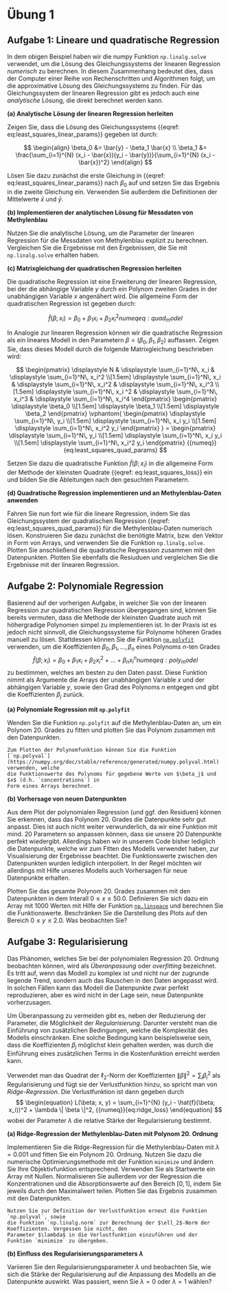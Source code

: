 # Übung 1


## Aufgabe 1: Lineare und quadratische Regression

<!--- ANCHOR: aufgabe_1 --->

In dem obigen Beispiel haben wir die numpy Funktion `np.linalg.solve` verwendet, um die Lösung des 
Gleichungssystems der linearen Regression *numerisch* zu berechnen. In diesem Zusammenhang bedeutet 
dies, dass der Computer einer Reihe von Rechenschritten und Algorithmen folgt, um die approximative 
Lösung des Gleichungssystems zu finden. Für das Gleichungssystem der linearen Regression gibt es jedoch 
auch eine *analytische* Lösung, die direkt berechnet werden kann.

**(a) Analytische Lösung der linearen Regression herleiten**

Zeigen Sie, dass die Lösung des Gleichungssystems {{eqref: eq:least_squares_linear_params}} 
gegeben ist durch:

$$
    \begin{align}
        \beta_0 &= \bar{y} - \beta_1 \bar{x} \\
        \beta_1 &= \frac{\sum_{i=1}^{N} (x_i - \bar{x})(y_i - \bar{y})}{\sum_{i=1}^{N} (x_i - \bar{x})^2}
    \end{align}
$$

Lösen Sie dazu zunächst die erste Gleichung in {{eqref: eq:least_squares_linear_params}} nach $\beta_0$ 
auf und setzen Sie das Ergebnis in die zweite Gleichung ein. Verwenden Sie außerdem die Definitionen der 
Mittelwerte $\bar{x}$ und $\bar{y}$.

**(b) Implementieren der analytischen Lösung für Messdaten von Methylenblau**

Nutzen Sie die analytische Lösung, um die Parameter der linearen Regression für die Messdaten von Methylenblau 
explizit zu berechnen. Vergleichen Sie die Ergebnisse mit den Ergebnissen, die Sie mit `np.linalg.solve` 
erhalten haben.

<!-- 
Lösung:
```python
{{include ../codes/01-regression/exercise_01.py:exercise_01_b}}
```
-->

**(c) Matrixgleichung der quadratischen Regression herleiten**

Die quadratische Regression ist eine Erweiterung der linearen Regression, bei der die abhängige Variable $y$ 
durch ein Polynom zweiten Grades in der unabhängigen Variable $x$ angenähert wird. Die allgemeine Form der 
quadratischen Regression ist gegeben durch:

$$
  \hat{f}(\beta; x_i) = \beta_0 + \beta_1 x_i + \beta_2 x_i^2
  {{numeq}}{eq:quad_model}
$$

In Analogie zur linearen Regression können wir die quadratische Regression als ein lineares Modell in 
den Parametern $\beta = (\beta_0, \beta_1, \beta_2)$ auffassen. Zeigen Sie, dass dieses Modell durch 
die folgende Matrixgleichung beschrieben wird:

$$
    \begin{pmatrix}
        \displaystyle N & \displaystyle \sum_{i=1}^N\, x_i & \displaystyle \sum_{i=1}^N\, x_i^2 \\[1.5em]
        \displaystyle \sum_{i=1}^N\, x_i & \displaystyle \sum_{i=1}^N\, x_i^2 & \displaystyle \sum_{i=1}^N\, x_i^3 \\[1.5em]
        \displaystyle \sum_{i=1}^N\, x_i ^2 & \displaystyle \sum_{i=1}^N\, x_i^3 & \displaystyle \sum_{i=1}^N\, x_i^4
    \end{pmatrix}
    \begin{pmatrix}
        \displaystyle \beta_0 \\[1.5em]
        \displaystyle \beta_1 \\[1.5em]
        \displaystyle \beta_2
    \end{pmatrix}
    \vphantom{
    \begin{pmatrix}
        \displaystyle \sum_{i=1}^N\, y_i \\[1.5em]
        \displaystyle \sum_{i=1}^N\, x_i y_i \\[1.5em]
        \displaystyle \sum_{i=1}^N\, x_i^2 y_i
    \end{pmatrix}
    }
    =
    \begin{pmatrix}
        \displaystyle \sum_{i=1}^N\, y_i \\[1.5em]
        \displaystyle \sum_{i=1}^N\, x_i y_i \\[1.5em]
        \displaystyle \sum_{i=1}^N\, x_i^2 y_i
    \end{pmatrix}
    {{numeq}}{eq:least_squares_quad_params}
$$

Setzen Sie dazu die quadratische Funktion $\hat{f}(\beta; x_i)$ in die allgemeine Form der Methode 
der kleinsten Quadrate {{eqref: eq:least_squares_loss}} ein und bilden Sie die Ableitungen 
nach den gesuchten Parametern.

**(d) Quadratische Regression implementieren und an Methylenblau-Daten 
anwenden**

Fahren Sie nun fort wie für die lineare Regression, indem Sie das Gleichungssystem der quadratischen 
Regression {{eqref: eq:least_squares_quad_params}} für die Methylenblau-Daten numerisch lösen. 
Konstruieren Sie dazu zunächst die benötigte Matrix, bzw. den Vektor in Form von Arrays, und verwenden 
Sie die Funktion `np.linalg.solve`. Plotten Sie anschließend die quadratische Regression zusammen 
mit den Datenpunkten. Plotten Sie ebenfalls die Resiuduen und vergleichen Sie die Ergebnisse mit der 
linearen Regression.

<!-- 
Lösung:
```python
{{include ../codes/01-regression/exercise_01.py:exercise_01_d}}
```
-->

<!--- ANCHOR_END: aufgabe_1 --->

## Aufgabe 2: Polynomiale Regression

<!--- ANCHOR: aufgabe_2 --->

Basierend auf der vorherigen Aufgabe, in welcher Sie von der linearen
Regression zur quadratischen Regression übergegangen sind, können Sie
bereits vermuten, dass die Methode der kleinsten Quadrate auch mit
höhergradige Polynomen simpel zu implementieren ist. In der Praxis ist es jedoch
nicht sinnvoll, die Gleichungssysteme für Polynome höheren Grades
manuell zu lösen. Stattdessen können Sie die Funktion 
[`np.polyfit`](https://numpy.org/doc/stable/reference/generated/numpy.polyfit.html)
verwenden, um die Koeffizienten ${\beta_0, \beta_1, \ldots, \beta_n}$ eines Polynoms $n$-ten Grades
$$
\begin{equation}
    \hat{f}(\beta; x_i) = \beta_0 + \beta_1 x_i + \beta_2 x_i^2 + \ldots + \beta_n x_i^n
    {{numeq}}{eq:poly_model}
\end{equation}
$$
zu bestimmen, welches am besten zu den Daten passt. Diese Funktion
nimmt als Argumente die Arrays der unabhängigen Variable $x$ und 
der abhängigen Variable $y$, sowie den Grad des Polynoms $n$ entgegen und
gibt die Koeffizienten $\beta_j$ zurück.

**(a) Polynomiale Regression mit `np.polyfit`**

Wenden Sie die Funktion `np.polyfit` auf die Methylenblau-Daten an, um
ein Polynom 20. Grades zu fitten und plotten Sie das Polynom zusammen mit den Datenpunkten.

```admonish tip title="Tipp"
Zum Plotten der Polynomfunktion können Sie die Funktion 
[`np.polyval`](https://numpy.org/doc/stable/reference/generated/numpy.polyval.html) verwenden, welche
die Funktionswerte des Polynoms für gegebene Werte von $\beta_j$ und $x$ (d.h. `concentrations`) in 
Form eines Arrays berechnet.
```

<!-- 
Lösung:
```python
{{include ../codes/01-regression/exercise_01.py:exercise_02_a}}
```
-->

**(b) Vorhersage von neuen Datenpunkten**

Aus dem Plot der polynomialen Regression (und ggf. den Residuen) können Sie erkennen, 
dass das Polynom 20. Grades die Datenpunkte sehr gut anpasst. Dies ist auch nicht weiter
verwunderlich, da wir eine Funktion mit mind. 20 Parametern so anpassen können, dass sie 
unsere 20 Datenpunkte perfekt wiedergibt. Allerdings haben wir in unserem
Code bisher lediglich die Datenpunkte, welche wir zum Fitten des Modells verwendet haben, zur 
Visualisierung der Ergebnisse beachtet. Die Funktionswerte zwischen den Datenpunkten wurden 
lediglich interpoliert. In der Regel möchten wir allerdings mit Hilfe unseres Modells auch 
Vorhersagen für neue Datenpunkte erhalten. 

Plotten Sie das gesamte Polynom 20. Grades zusammen mit den Datenpunkten in dem Interall
$0 \leq x \leq 50.0$. Definieren Sie sich dazu ein Array mit 1000 Werten mit Hilfe 
der Funktion [`np.linspace`](https://numpy.org/doc/stable/reference/generated/numpy.linspace.html) 
und berechnen Sie die Funktionswerte. Beschränken Sie die Darstellung des Plots auf den Bereich $0 \leq y \leq 2.0$.
Was beobachten Sie?

<!-- 
Lösung:
```python
{{include ../codes/01-regression/exercise_01.py:exercise_02_b}}
```
-->

<!--- ANCHOR_END: aufgabe_2 --->

## Aufgabe 3: Regularisierung

<!--- ANCHOR: aufgabe_3 --->

Das Phänomen, welches Sie bei der polynomialen Regression 20. Ordnung beobachten können,
wird als *Überanpassung* oder *overfitting* bezeichnet. Es tritt auf, wenn das Modell zu komplex ist
und nicht nur der zugrunde liegende Trend, sondern auch das Rauschen in den Daten
angepasst wird. In solchen Fällen kann das Modell die Datenpunkte zwar perfekt reproduzieren, 
aber es wird nicht in der Lage sein, neue Datenpunkte vorherzusagen.

Um Überanpassung zu vermeiden gibt es, neben der Reduzierung der Parameter, die Möglichkeit der 
*Regularisierung*. Darunter versteht man die Einführung von zusätzlichen Bedingungen, welche die 
Komplexität des Modells einschränken. Eine solche Bedingung kann beispielsweise sein, dass die
Koeffizienten $\beta_j$ möglichst klein gehalten werden, was durch die Einführung eines
zusätzlichen Terms in die Kostenfunktion erreicht werden kann. 

Verwendet man das Quadrat der $\ell_2$-Norm der Koeffizienten $\| \beta \|^2 = \sum_i \beta_i^2$ 
als Regularisierung und fügt sie der Verlustfunktion hinzu, so spricht man von *Ridge-Regression*. 
Die Verlustfunktion ist dann gegeben durch
$$
\begin{equation}
    L(\beta; x, y) = \sum_{i=1}^{N} (y_i - \hat{f}(\beta; x_i))^2 + \lambda \| \beta \|^2,
    {{numeq}}{eq:ridge_loss}
\end{equation}
$$
wobei der Parameter $\lambda$ die relative Stärke der Regularisierung bestimmt.

**(a) Ridge-Regression der Methylenblau-Daten mit Polynom 20. Ordnung**

Implementieren Sie die Ridge-Regression für die Methylenblau-Daten mit $\lambda = 0.001$
und fitten Sie ein Polynom 20. Ordnung. Nutzen Sie dazu die numerische Optimierungsmethode
mit der Funktion `minimize` und ändern Sie Ihre Objektivfunktion entsprechend. Verwenden Sie
als Startwerte ein Array mit Nullen. Normalisieren Sie außerdem vor der Regression die 
Konzentrationen und die Absorptionswerte auf den Bereich $[0, 1]$, indem Sie jeweils durch den Maximalwert 
teilen. Plotten Sie das Ergebnis zusammen mit den Datenpunkten.

```admonish tip title="Tipp"
Nutzen Sie zur Definition der Verlustfunktion erneut die Funktion `np.polyval`, sowie
die Funktion `np.linalg.norm` zur Berechnung der $\ell_2$-Norm der Koeffizienten. Vergessen Sie nicht, den
Parameter $\lambda$ in die Verlustfunktion einzuführen und der Funktion `minimize` zu übergeben.
```

<!--
Lösung:
```python
{{include ../codes/01-regression/exercise_01.py:exercise_03_a}}
```
-->

**(b) Einfluss des Regularisierungsparameters $\lambda$**

Variieren Sie den Regularisierungsparameter $\lambda$ und beobachten Sie, wie sich die Stärke der
Regularisierung auf die Anpassung des Modells an die Datenpunkte auswirkt. Was passiert, wenn Sie $\lambda = 0$ oder 
$\lambda = 1$ wählen?

<!--- ANCHOR_END: aufgabe_3 --->


